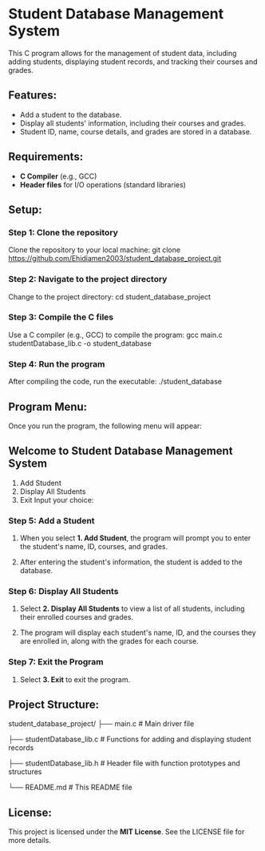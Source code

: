 # Student Database Management System

This C program allows for the management of student data, including adding students, displaying student records, and tracking their courses and grades.

## Features:
- Add a student to the database.
- Display all students' information, including their courses and grades.
- Student ID, name, course details, and grades are stored in a database.

## Requirements:
- **C Compiler** (e.g., GCC)
- **Header files** for I/O operations (standard libraries)

## Setup:

### Step 1: Clone the repository
Clone the repository to your local machine:
git clone https://github.com/Ehidiamen2003/student_database_project.git

### Step 2: Navigate to the project directory
Change to the project directory:
cd student_database_project

### Step 3: Compile the C files
Use a C compiler (e.g., GCC) to compile the program:
gcc main.c studentDatabase_lib.c -o student_database

### Step 4: Run the program
After compiling the code, run the executable:
./student_database

## Program Menu:
Once you run the program, the following menu will appear:

Welcome to Student Database Management System
-----------------------------------------------------
1. Add Student
2. Display All Students
3. Exit
Input your choice:

### Step 5: Add a Student
1. When you select **1. Add Student**, the program will prompt you to enter the student's name, ID, courses, and grades.
   
2. After entering the student's information, the student is added to the database.

### Step 6: Display All Students
1. Select **2. Display All Students** to view a list of all students, including their enrolled courses and grades.

2. The program will display each student's name, ID, and the courses they are enrolled in, along with the grades for each course.

### Step 7: Exit the Program
1. Select **3. Exit** to exit the program.

## Project Structure:
student_database_project/
├── main.c                # Main driver file

├── studentDatabase_lib.c # Functions for adding and displaying student records

├── studentDatabase_lib.h # Header file with function prototypes and structures

└── README.md             # This README file

## License:
This project is licensed under the **MIT License**. See the LICENSE file for more details.
